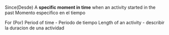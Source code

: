 Since(Desde)
A **specific moment in time** when an activity started in the past
Momento especifico en el tiempo

For (Por)
Period of time - Periodo de tiempo
Length of an activity - describir la duracion de una actividad